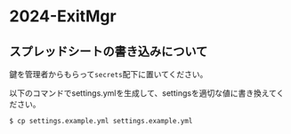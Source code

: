 # 2024-ExitMgr

## スプレッドシートの書き込みについて

鍵を管理者からもらって`secrets`配下に置いてください。

以下のコマンドでsettings.ymlを生成して、settingsを適切な値に書き換えてください。
```shell
$ cp settings.example.yml settings.example.yml
```